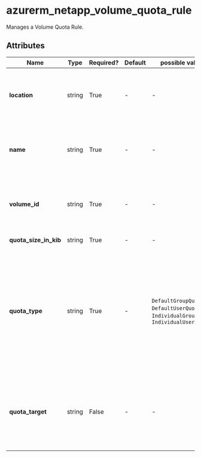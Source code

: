 # azurerm_netapp_volume_quota_rule

Manages a Volume Quota Rule.

## Attributes

| Name | Type | Required? | Default  | possible values | Description |
| ---- | ---- | --------- | -------- | ----------- | ----------- |
| **location** | string | True | -  |  -  | The Azure Region where the Volume Quota Rule should exist. Changing this forces a new Volume Quota Rule to be created. | 
| **name** | string | True | -  |  -  | The name which should be used for this Volume Quota Rule. Changing this forces a new Volume Quota Rule to be created. | 
| **volume_id** | string | True | -  |  -  | The NetApp volume ID where the Volume Quota Rule is assigned to. Changing this forces a new resource to be created. | 
| **quota_size_in_kib** | string | True | -  |  -  | Quota size in kibibytes. | 
| **quota_type** | string | True | -  |  `DefaultGroupQuota`, `DefaultUserQuota`, `IndividualGroupQuota`, `IndividualUserQuota`  | Quota type. Possible values are `DefaultGroupQuota`, `DefaultUserQuota`, `IndividualGroupQuota` and `IndividualUserQuota`. Please note that `IndividualGroupQuota` and `DefaultGroupQuota` are not applicable to SMB and dual-protocol volumes. Changing this forces a new resource to be created. | 
| **quota_target** | string | False | -  |  -  | Quota Target. This can be Unix UID/GID for NFSv3/NFSv4.1 volumes and Windows User SID for CIFS based volumes. Changing this forces a new resource to be created. | 

